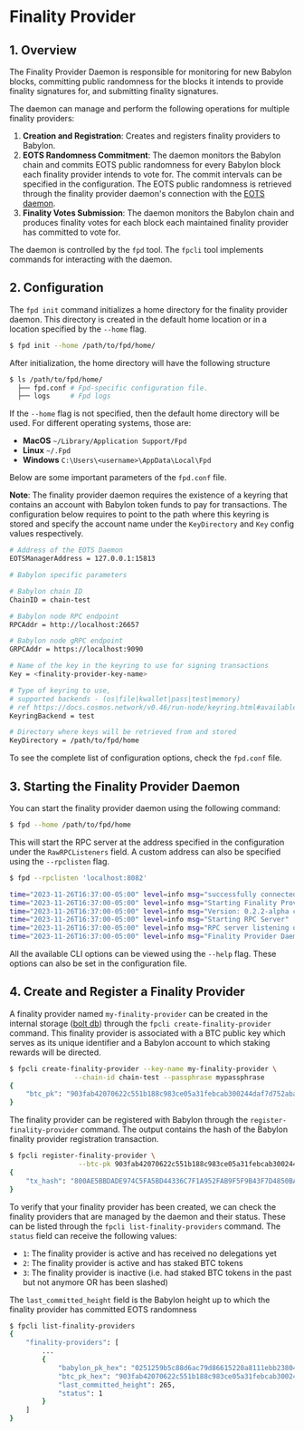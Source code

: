# Finality Provider

## 1. Overview

The Finality Provider Daemon is responsible for
monitoring for new Babylon blocks,
committing public randomness for the blocks it
intends to provide finality signatures for, and
submitting finality signatures.

The daemon can manage and perform the following operations for multiple
finality providers:
1. **Creation and Registration**: Creates and registers finality 
   providers to Babylon.
2. **EOTS Randomness Commitment**: The daemon monitors the Babylon chain and
   commits EOTS public randomness for every Babylon block each
   finality provider intends to vote for. The commit intervals can be specified
   in the configuration.
   The EOTS public randomness is retrieved through the finality provider daemon's
   connection with the [EOTS daemon](./eots.md).
3. **Finality Votes Submission**: The daemon monitors the Babylon chain
   and produces finality votes for each block each maintained finality provider
   has committed to vote for.

The daemon is controlled by the `fpd` tool.
The `fpcli` tool implements commands for interacting with the daemon.

## 2. Configuration

The `fpd init` command initializes a home directory for the
finality provider daemon.
This directory is created in the default home location or in a
location specified by the `--home` flag.

```bash
$ fpd init --home /path/to/fpd/home/
```

After initialization, the home directory will have the following structure

```bash
$ ls /path/to/fpd/home/
  ├── fpd.conf # Fpd-specific configuration file.
  ├── logs     # Fpd logs
```

If the `--home` flag is not specified, then the default home directory
will be used. For different operating systems, those are:

- **MacOS** `~/Library/Application Support/Fpd`
- **Linux** `~/.Fpd`
- **Windows** `C:\Users\<username>\AppData\Local\Fpd`

Below are some important parameters of the `fpd.conf` file.

**Note**:
The finality provider daemon requires the existence of a keyring that contains
an account with Babylon token funds to pay for transactions.
The configuration below requires to point to the path where this keyring is stored
and specify the account name under the `KeyDirectory` and `Key` config values respectively.

```bash
# Address of the EOTS Daemon
EOTSManagerAddress = 127.0.0.1:15813

# Babylon specific parameters

# Babylon chain ID
ChainID = chain-test

# Babylon node RPC endpoint
RPCAddr = http://localhost:26657

# Babylon node gRPC endpoint
GRPCAddr = https://localhost:9090

# Name of the key in the keyring to use for signing transactions
Key = <finality-provider-key-name>

# Type of keyring to use,
# supported backends - (os|file|kwallet|pass|test|memory)
# ref https://docs.cosmos.network/v0.46/run-node/keyring.html#available-backends-for-the-keyring
KeyringBackend = test

# Directory where keys will be retrieved from and stored
KeyDirectory = /path/to/fpd/home
```

To see the complete list of configuration options, check the `fpd.conf` file.

## 3. Starting the Finality Provider Daemon

You can start the finality provider daemon using the following command:

```bash
$ fpd --home /path/to/fpd/home
```

This will start the RPC server at the address specified in the configuration under
the `RawRPCListeners` field. A custom address can also be specified using
the `--rpclisten` flag.

```bash
$ fpd --rpclisten 'localhost:8082'

time="2023-11-26T16:37:00-05:00" level=info msg="successfully connected to a remote EOTS manager at 127.0.0.1:8081"
time="2023-11-26T16:37:00-05:00" level=info msg="Starting Finality Provider App"
time="2023-11-26T16:37:00-05:00" level=info msg="Version: 0.2.2-alpha commit=, build=production, logging=default, debuglevel=info"
time="2023-11-26T16:37:00-05:00" level=info msg="Starting RPC Server"
time="2023-11-26T16:37:00-05:00" level=info msg="RPC server listening on 127.0.0.1:8082"
time="2023-11-26T16:37:00-05:00" level=info msg="Finality Provider Daemon is fully active!"
```

All the available CLI options can be viewed using the `--help` flag. These options
can also be set in the configuration file.

## 4. Create and Register a Finality Provider

A finality provider named `my-finality-provider` can be created in the internal
storage ([bolt db](https://github.com/etcd-io/bbolt))
through the `fpcli create-finality-provider` command.
This finality provider is associated with a BTC public key which
serves as its unique identifier and
a Babylon account to which staking rewards will be directed.

```bash
$ fpcli create-finality-provider --key-name my-finality-provider \
                --chain-id chain-test --passphrase mypassphrase
{
    "btc_pk": "903fab42070622c551b188c983ce05a31febcab300244daf7d752aba2173e786"
}
```

The finality provider can be registered with Babylon through
the `register-finality-provider` command.
The output contains the hash of the Babylon
finality provider registration transaction.

```bash
$ fpcli register-finality-provider \
                 --btc-pk 903fab42070622c551b188c983ce05a31febcab300244daf7d752aba
{
    "tx_hash": "800AE5BBDADE974C5FA5BD44336C7F1A952FAB9F5F9B43F7D4850BA449319BAA"
}
```

To verify that your finality provider has been created,
we can check the finality providers that are managed by the daemon and their status.
These can be listed through the `fpcli list-finality-providers` command.
The `status` field can receive the following values:

- `1`: The finality provider is active and has received no delegations yet
- `2`: The finality provider is active and has staked BTC tokens
- `3`: The finality provider is inactive (i.e. had staked BTC tokens in the past but not
  anymore OR has been slashed)
 
The `last_committed_height` field is the Babylon height up to which the finality provider
has committed EOTS randomness

```bash
$ fpcli list-finality-providers
{
    "finality-providers": [
        ...
        {
            "babylon_pk_hex": "0251259b5c88d6ac79d86615220a8111ebb238047df0689357274f004fba3e5a89",
            "btc_pk_hex": "903fab42070622c551b188c983ce05a31febcab300244daf7d752aba2173e786",
            "last_committed_height": 265,
            "status": 1
        }
    ]
}
```